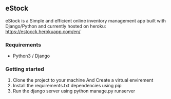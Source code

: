 ## eStock 
eStock is a Simple and efficient online inventory management app built with Django/Python and currently hosted on heroku: https://estocck.herokuapp.com/en/

### Requirements
* Python3 / Django

### Getting started
1. Clone the project to your machine And Create a virtual envirement
2. Install the requirements.txt dependencies using pip
3. Run the django server using python manage.py runserver
